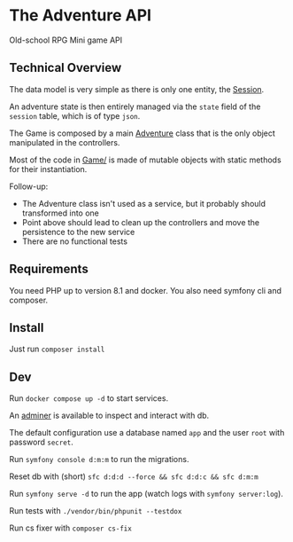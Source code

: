 # The Adventure API

Old-school RPG Mini game API

## Technical Overview

The data model is very simple as there is only one entity, the [Session](./src/Entity/Session.php).

An adventure state is then entirely managed via the `state` field of the `session` table, which is of type `json`.

The Game is composed by a main [Adventure](./src/Game/Adventure.php) class that is the only object manipulated in the
controllers.

Most of the code in [Game/](./src/Game/) is made of mutable objects with static methods for their instantiation.

Follow-up:

- The Adventure class isn't used as a service, but it probably should transformed into one
- Point above should lead to clean up the controllers and move the persistence to the new service
- There are no functional tests

## Requirements

You need PHP up to version 8.1 and docker.
You also need symfony cli and composer.

## Install

Just run `composer install`

## Dev

Run `docker compose up -d` to start services.

An [adminer](http://localhost:8080/?server=db&username=root&db=app) is available to inspect and interact with db.

The default configuration use a database named `app` and the user `root` with password `secret`.

Run `symfony console d:m:m` to run the migrations.

Reset db with (short) `sfc d:d:d --force && sfc d:d:c && sfc d:m:m`

Run `symfony serve -d` to run the app (watch logs with `symfony server:log`).

Run tests with `./vendor/bin/phpunit --testdox`

Run cs fixer with `composer cs-fix`
